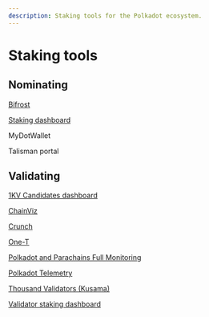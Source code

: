 ```yaml
---
description: Staking tools for the Polkadot ecosystem.
---
```


# Staking tools

## Nominating

[Bifrost](https://bifrost.app/dashboard)

[Staking dashboard](https://staking.polkadot.network/#/overview)

MyDotWallet

Talisman portal&#x20;



## Validating

[1KV Candidates dashboard](https://metaspan.io/polkadot/candidate)

[ChainViz](https://alpha.chainviz.app/)

[Crunch](https://www.turboflakes.io/#/polkadot)

[One-T](https://www.turboflakes.io/#/polkadot)

[Polkadot and Parachains Full Monitoring](https://grafana.com/grafana/dashboards/16863-polkadot-and-parachains-full-monitoring/)

[Polkadot Telemetry](https://telemetry.w3f.community/)

[Thousand Validators (Kusama)](https://thousand-validators.kusama.network/#/)

[Validator staking dashboard](https://dashboard.decentradot.com/)

